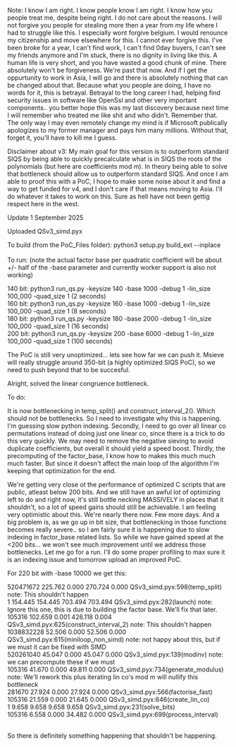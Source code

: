 Note: I know I am right. I know people know I am right. I know how you people treat me, despite being right. I do not care about the reasons. I will not forgive you people for stealing more then a year from my life where I had to struggle like this. I especially wont forgive belgium. I would renounce my citizenship and move elsewhere for this. I cannot ever forgive this. I've been broke for a year, I can't find work, I can't find 0day buyers, I can't see my friends anymore and I'm stuck, there is no dignity in living like this. A human life is very short, and you have wasted a good chunk of mine. There absolutely won't be forgiveness. We're past that now. And if I get the oppurtunity to work in Asia, I will go and there is absolutely nothing that can be changed about that. Because what you people are doing, I have no words for it, this is betrayal. Betrayal to the long career I had, helping find security issues in software like OpenSsl and other very important components.. you better hope this was my last discovery because next time I will remember who treated me like shit and who didn't. Remember that. The only way I may even remotely change my mind is if Microsoft publically apologizes to my former manager and pays him many millions. Without that, forget it, you'll have to kill me I guess.

Disclaimer about v3: My main goal for this version is to outperform standard SIQS by being able to quickly precalculate what is in SIQS the roots of the polynomials (but here are coefficients mod m). In theory being able to solve that bottleneck should allow us to outperform standard SIQS. And once I am able to proof this with a PoC, I hope to make some noise about it and find a way to get funded for v4, and I don't care if that means moving to Asia. I'll do whatever it takes to work on this. Sure as hell have not been gettig respect here in the west.

Update 1 September 2025

Uploaded QSv3_simd.pyx 

To build (from the PoC_Files folder): python3 setup.py build_ext --inplace</br></br>
To run: (note the actual factor base per quadratic coefficient will be about +/- half of the -base parameter and currently worker support is also not working)

140 bit: python3 run_qs.py -keysize 140 -base 1000 -debug 1 -lin_size 100_000  -quad_size 1 (2 seconds)    </br>
160 bit: python3 run_qs.py -keysize 160 -base 1000 -debug 1 -lin_size 100_000  -quad_size 1 (8 seconds)    </br>
180 bit: python3 run_qs.py -keysize 180 -base 2000 -debug 1 -lin_size 100_000  -quad_size 1 (16 seconds)   </br>
200 bit: python3 run_qs.py -keysize 200 -base 6000 -debug 1 -lin_size 100_000  -quad_size 1 (100 seconds) </br>

The PoC is still very unoptimized... lets see how far we can push it. Msieve will really struggle around 350-bit (a highly optimized SIQS PoC), so we need to push beyond that to be succesful.

Alright, solved the linear congruence bottleneck.

To do:

It is now bottlenecking in temp_split() and construct_interval_2(). Which should not be bottlenecks. So I need to investigate why this is happening. I'm guessing slow python indexing.
Secondly, I need to go over all linear co permutations instead of doing just one linear co, since there is a trick to do this very quickly. We may need to remove the negative sieving to avoid duplicate coefficients, but overall it should yield a speed boost.
Thirdly, the precomputing of the factor_base, I know how to makes this much much much faster. But since it doesn't affect the main loop of the algorithm I'm keeping that optimization for the end.

We're getting very close ot the performance of optimized C scripts that are public, atleast below 200 bits. And we still have an awful lot of optimizing left to do and right now, it's still bottle necking MASSIVELY in places that it shouldn't, so a lot of speed gains should still be achievable. I am feeling very optimistic about this. We're nearly there now. Few more days. And a big problem is, as we go up in bit size, that bottlenecking in those functions becomes really severe.. so I am fairly sure it is happening due to slow indexing in factor_base related lists. So while we have gained speed at the <200 bits... we won't see much improvement until we address those bottlenecks. Let me go for a run. I'll do some proper profiling to max sure it is an indexing issue and tomorrow upload an improved PoC.

For 220 bit with -base 10000 we get this:

520471672  225.762    0.000  270.724    0.000 QSv3_simd.pyx:598(temp_split) note: This shouldn't happen </br>
        1  154.445  154.445  703.494  703.494 QSv3_simd.pyx:282(launch)  note: Ignore this one, this is due to building the factor base. We'll fix that later. </br>
   105316  102.659    0.001  426.118    0.004 QSv3_simd.pyx:625(construct_interval_2) note: This shouldn't happen </br>
1038832228   52.506    0.000   52.506    0.000 QSv3_simd.pyx:615(miniloop_non_simd) note: not happy about this, but if we must it can be fixed with SIMD </br>
520261040   45.047    0.000   45.047    0.000 QSv3_simd.pyx:139(modinv) note: we can precompute these if we must </br>
   105316   41.670    0.000   49.811    0.000 QSv3_simd.pyx:734(generate_modulus) note: We'll rework this plus iterating lin co's mod m will nullify this bottleneck </br>
   281670   27.924    0.000   27.924    0.000 QSv3_simd.pyx:566(factorise_fast)  </br>
   105316   21.559    0.000   21.645    0.000 QSv3_simd.pyx:646(create_lin_co)  </br>
        1    9.658    9.658    9.658    9.658 QSv3_simd.pyx:231(solve_bits) </br>
   105316    6.558    0.000   34.482    0.000 QSv3_simd.pyx:699(process_interval) </br> </br> 

   So there is definitely something happening that shouldn't be happening. 

